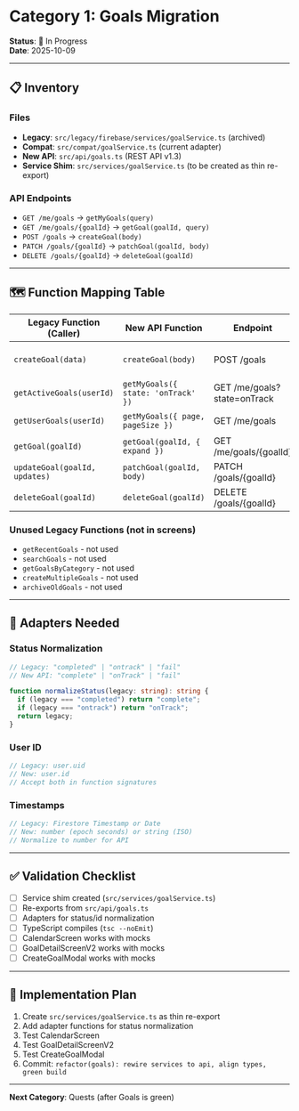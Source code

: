 # Category 1: Goals Migration

**Status**: 🔄 In Progress  
**Date**: 2025-10-09

---

## 📋 Inventory

### Files
- **Legacy**: `src/legacy/firebase/services/goalService.ts` (archived)
- **Compat**: `src/compat/goalService.ts` (current adapter)
- **New API**: `src/api/goals.ts` (REST API v1.3)
- **Service Shim**: `src/services/goalService.ts` (to be created as thin re-export)

### API Endpoints
- `GET /me/goals` → `getMyGoals(query)`
- `GET /me/goals/{goalId}` → `getGoal(goalId, query)`
- `POST /goals` → `createGoal(body)`
- `PATCH /goals/{goalId}` → `patchGoal(goalId, body)`
- `DELETE /goals/{goalId}` → `deleteGoal(goalId)`

---

## 🗺️ Function Mapping Table

| Legacy Function (Caller) | New API Function | Endpoint | Used By | Status |
|-------------------------|------------------|----------|---------|--------|
| `createGoal(data)` | `createGoal(body)` | POST /goals | CalendarScreen, CreateGoalModal, ChatbotCreateGoal | ✅ |
| `getActiveGoals(userId)` | `getMyGoals({ state: 'onTrack' })` | GET /me/goals?state=onTrack | CalendarScreen | ✅ |
| `getUserGoals(userId)` | `getMyGoals({ page, pageSize })` | GET /me/goals | GoalsScreen (via hook) | ✅ |
| `getGoal(goalId)` | `getGoal(goalId, { expand })` | GET /me/goals/{goalId} | GoalDetailScreenV2 | ✅ |
| `updateGoal(goalId, updates)` | `patchGoal(goalId, body)` | PATCH /goals/{goalId} | - | ✅ |
| `deleteGoal(goalId)` | `deleteGoal(goalId)` | DELETE /goals/{goalId} | - | ✅ |

### Unused Legacy Functions (not in screens)
- `getRecentGoals` - not used
- `searchGoals` - not used
- `getGoalsByCategory` - not used
- `createMultipleGoals` - not used
- `archiveOldGoals` - not used

---

## 🔄 Adapters Needed

### Status Normalization
```typescript
// Legacy: "completed" | "ontrack" | "fail"
// New API: "complete" | "onTrack" | "fail"

function normalizeStatus(legacy: string): string {
  if (legacy === "completed") return "complete";
  if (legacy === "ontrack") return "onTrack";
  return legacy;
}
```

### User ID
```typescript
// Legacy: user.uid
// New: user.id
// Accept both in function signatures
```

### Timestamps
```typescript
// Legacy: Firestore Timestamp or Date
// New: number (epoch seconds) or string (ISO)
// Normalize to number for API
```

---

## ✅ Validation Checklist

- [ ] Service shim created (`src/services/goalService.ts`)
- [ ] Re-exports from `src/api/goals.ts`
- [ ] Adapters for status/id normalization
- [ ] TypeScript compiles (`tsc --noEmit`)
- [ ] CalendarScreen works with mocks
- [ ] GoalDetailScreenV2 works with mocks
- [ ] CreateGoalModal works with mocks

---

## 📝 Implementation Plan

1. Create `src/services/goalService.ts` as thin re-export
2. Add adapter functions for status normalization
3. Test CalendarScreen
4. Test GoalDetailScreenV2
5. Test CreateGoalModal
6. Commit: `refactor(goals): rewire services to api, align types, green build`

---

**Next Category**: Quests (after Goals is green)

